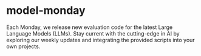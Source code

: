 # model-monday
Each Monday, we release new evaluation code for the latest Large Language Models (LLMs). Stay current with the cutting-edge in AI by exploring our weekly updates and integrating the provided scripts into your own projects.

